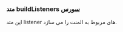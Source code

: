 <h3>
متد buildListeners
<a class="ext-link" href="module-classes_Swipe.html#line55" >سورس</a>
</h3>
این متد listener های مربوط به المنت را می سازد.
